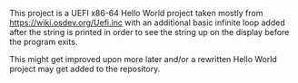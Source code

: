 This project is a UEFI x86-64 Hello World project taken mostly from https://wiki.osdev.org/Uefi.inc with an additional basic infinite loop added after the string is printed in order to see the string up on the display before the program exits.

This might get improved upon more later and/or a rewritten Hello World project may get added to the repository.
